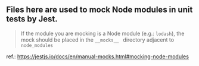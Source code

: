 ## Files here are used to mock Node modules in unit tests by Jest.

> If the module you are mocking is a Node module (e.g.: `lodash`), the mock should be placed in the `__mocks__ ` directory adjacent to `node_modules`

ref.: https://jestjs.io/docs/en/manual-mocks.html#mocking-node-modules